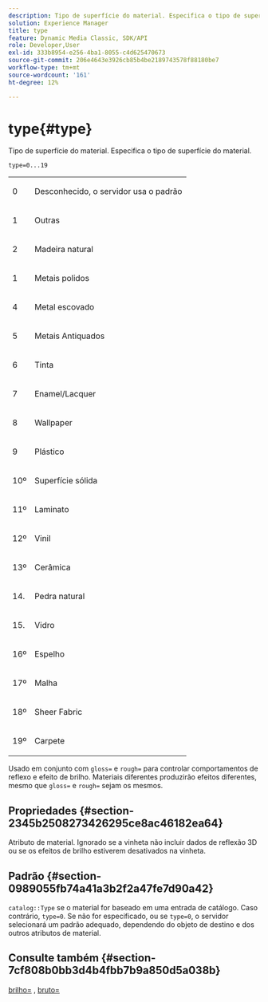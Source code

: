 ```yaml
---
description: Tipo de superfície do material. Especifica o tipo de superfície do material.
solution: Experience Manager
title: type
feature: Dynamic Media Classic, SDK/API
role: Developer,User
exl-id: 333b8954-e256-4ba1-8055-c4d625470673
source-git-commit: 206e4643e3926cb85b4be2189743578f88180be7
workflow-type: tm+mt
source-wordcount: '161'
ht-degree: 12%

---
```


# type{#type}

Tipo de superfície do material. Especifica o tipo de superfície do material.

`type=0...19`

<table id="simpletable_482728CD58144E7BBB2912B2F105FDCA"> 
 <tr class="strow"> 
  <td class="stentry"> <p>0 </p></td> 
  <td class="stentry"> <p>Desconhecido, o servidor usa o padrão </p></td> 
 </tr> 
 <tr class="strow"> 
  <td class="stentry"> <p>1 </p></td> 
  <td class="stentry"> <p>Outras </p> </td> 
 </tr> 
 <tr class="strow"> 
  <td class="stentry"> <p>2 </p></td> 
  <td class="stentry"> <p>Madeira natural </p></td> 
 </tr> 
 <tr class="strow"> 
  <td class="stentry"> <p>1 </p></td> 
  <td class="stentry"> <p>Metais polidos </p></td> 
 </tr> 
 <tr class="strow"> 
  <td class="stentry"> <p>4 </p></td> 
  <td class="stentry"> <p>Metal escovado </p></td> 
 </tr> 
 <tr class="strow"> 
  <td class="stentry"> <p>5 </p></td> 
  <td class="stentry"> <p>Metais Antiquados </p></td> 
 </tr> 
 <tr class="strow"> 
  <td class="stentry"> <p>6 </p></td> 
  <td class="stentry"> <p>Tinta </p></td> 
 </tr> 
 <tr class="strow"> 
  <td class="stentry"> <p>7 </p></td> 
  <td class="stentry"> <p>Enamel/Lacquer </p></td> 
 </tr> 
 <tr class="strow"> 
  <td class="stentry"> <p>8 </p></td> 
  <td class="stentry"> <p>Wallpaper </p></td> 
 </tr> 
 <tr class="strow"> 
  <td class="stentry"> <p>9 </p></td> 
  <td class="stentry"> <p>Plástico </p></td> 
 </tr> 
 <tr class="strow"> 
  <td class="stentry"> <p>10º </p></td> 
  <td class="stentry"> <p>Superfície sólida </p></td> 
 </tr> 
 <tr class="strow"> 
  <td class="stentry"> <p>11º </p></td> 
  <td class="stentry"> <p>Laminato </p></td> 
 </tr> 
 <tr class="strow"> 
  <td class="stentry"> <p>12º </p></td> 
  <td class="stentry"> <p>Vinil </p></td> 
 </tr> 
 <tr class="strow"> 
  <td class="stentry"> <p>13º </p></td> 
  <td class="stentry"> <p>Cerâmica </p></td> 
 </tr> 
 <tr class="strow"> 
  <td class="stentry"> <p>14. </p></td> 
  <td class="stentry"> <p>Pedra natural </p></td> 
 </tr> 
 <tr class="strow"> 
  <td class="stentry"> <p>15. </p></td> 
  <td class="stentry"> <p>Vidro </p></td> 
 </tr> 
 <tr class="strow"> 
  <td class="stentry"> <p>16º </p></td> 
  <td class="stentry"> <p>Espelho </p></td> 
 </tr> 
 <tr class="strow"> 
  <td class="stentry"> <p>17º </p></td> 
  <td class="stentry"> <p>Malha </p></td> 
 </tr> 
 <tr class="strow"> 
  <td class="stentry"> <p>18º </p></td> 
  <td class="stentry"> <p>Sheer Fabric </p></td> 
 </tr> 
 <tr class="strow"> 
  <td class="stentry"> <p>19º </p></td> 
  <td class="stentry"> <p>Carpete </p></td> 
 </tr> 
</table>

Usado em conjunto com `gloss=` e `rough=` para controlar comportamentos de reflexo e efeito de brilho. Materiais diferentes produzirão efeitos diferentes, mesmo que `gloss=` e `rough=` sejam os mesmos.

## Propriedades {#section-2345b2508273426295ce8ac46182ea64}

Atributo de material. Ignorado se a vinheta não incluir dados de reflexão 3D ou se os efeitos de brilho estiverem desativados na vinheta.

## Padrão {#section-0989055fb74a41a3b2f2a47fe7d90a42}

`catalog::Type` se o material for baseado em uma entrada de catálogo. Caso contrário, `type=0`. Se não for especificado, ou se `type=0`, o servidor selecionará um padrão adequado, dependendo do objeto de destino e dos outros atributos de material.

## Consulte também {#section-7cf808b0bb3d4b4fbb7b9a850d5a038b}

[brilho=](../../../../../ir-api/http-protocol/image-rendering-api-ref/c-ir-http-protocol-ref/c-ir-http-protocol-command-reference/r-ir-http-gloss.md#reference-325aef2ee51e4e1584a06047427340ca) ,  [bruto=](../../../../../ir-api/http-protocol/image-rendering-api-ref/c-ir-http-protocol-ref/c-ir-http-protocol-command-reference/r-ir-rough.md#reference-00add846b09f4dc39420bda1ca414180)
